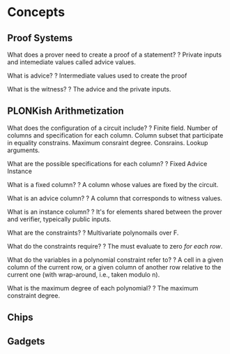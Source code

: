 # Concepts

## Proof Systems

What does a prover need to create a proof of a statement?
?
Private inputs and intemediate values called advice values.

What is advice?
?
Intermediate values used to create the proof

What is the witness?
?
The advice and the private inputs.

## PLONKish Arithmetization

What does the configuration of a circuit include?
?
Finite field.
Number of columns and specification for each column.
Column subset that participate in equality constrains.
Maximum consraint degree.
Consrains.
Lookup arguments.

What are the possible specifications for each column?
?
Fixed
Advice
Instance

What is a fixed column?
?
A column whose values are fixed by the circuit.

What is an advice column?
?
A column that corresponds to witness values.

What is an instance column?
?
It's for elements shared between the prover and verifier, typeically public inputs.

What are the constraints?
?
Multivariate polynomails over F.

What do the constraints require?
?
The must evaluate to zero *for each row*.

What do the variables in a polynomial constraint refer to?
?
A cell in a given column of the current row, or a given column of another row relative to the current one (with wrap-around, i.e., taken modulo n).

What is the maximum degree of each polynomial?
?
The maximum constraint degree.

## Chips

## Gadgets